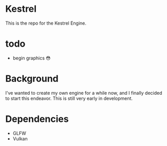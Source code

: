 # Kestrel

This is the repo for the Kestrel Engine.

# todo
* begin graphics 😳

# Background
I've wanted to create my own engine for a while now, and I finally decided to
start this endeavor. This is still very early in development.

# Dependencies
* GLFW
* Vulkan